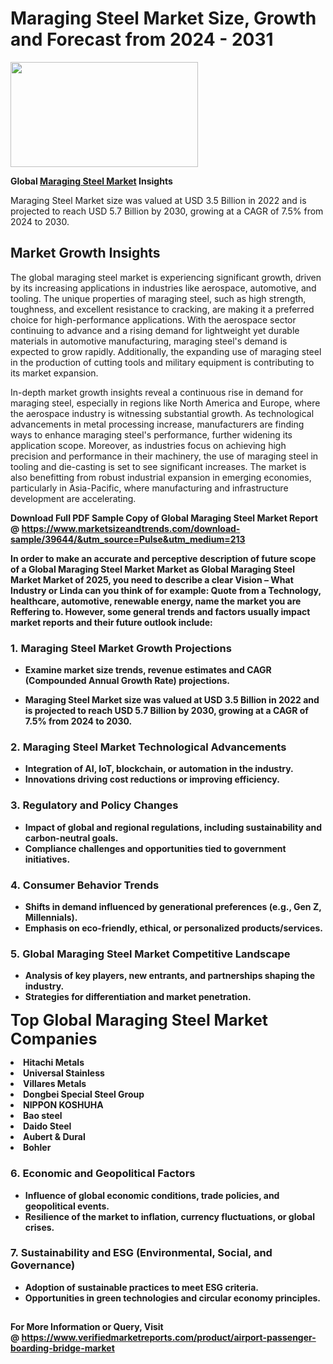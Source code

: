 <H1>Maraging Steel Market Size, Growth and Forecast from 2024 - 2031</H1><img class="aligncenter size-medium wp-image-584254" src="https://thirdeyenews.in/wp-content/uploads/2024/09/Global-Market-Research-300x168.jpeg" alt="" width="300" height="168" /><p><strong>Global&nbsp;<a href="https://www.marketsizeandtrends.com/download-sample/39644/&amp;utm_source=Pulse&amp;utm_medium=213">Maraging Steel Market</a> Insights</strong></p><p>Maraging Steel Market size was valued at USD 3.5 Billion in 2022 and is projected to reach USD 5.7 Billion by 2030, growing at a CAGR of 7.5% from 2024 to 2030.</p><p><h2>Market Growth Insights</h2> <p>The global maraging steel market is experiencing significant growth, driven by its increasing applications in industries like aerospace, automotive, and tooling. The unique properties of maraging steel, such as high strength, toughness, and excellent resistance to cracking, are making it a preferred choice for high-performance applications. With the aerospace sector continuing to advance and a rising demand for lightweight yet durable materials in automotive manufacturing, maraging steel's demand is expected to grow rapidly. Additionally, the expanding use of maraging steel in the production of cutting tools and military equipment is contributing to its market expansion.</p> <p><strong></strong></p> <p>In-depth market growth insights reveal a continuous rise in demand for maraging steel, especially in regions like North America and Europe, where the aerospace industry is witnessing substantial growth. As technological advancements in metal processing increase, manufacturers are finding ways to enhance maraging steel's performance, further widening its application scope. Moreover, as industries focus on achieving high precision and performance in their machinery, the use of maraging steel in tooling and die-casting is set to see significant increases. The market is also benefitting from robust industrial expansion in emerging economies, particularly in Asia-Pacific, where manufacturing and infrastructure development are accelerating.</p> <p><strong></p><p><span class=""><strong>Download Full PDF Sample Copy of Global Maraging Steel Market Report</strong> @ <a href="https://www.marketsizeandtrends.com/download-sample/39644/&amp;utm_source=Pulse&amp;utm_medium=213" target="_blank">https://www.marketsizeandtrends.com/download-sample/39644/&amp;utm_source=Pulse&amp;utm_medium=213</a></span></p><p>In order to make an accurate and perceptive description of future scope of a Global&nbsp;Maraging Steel Market Market as Global&nbsp;Maraging Steel Market Market of 2025, you need to describe a clear Vision &ndash; What Industry or Linda can you think of for example: Quote from a Technology, healthcare, automotive, renewable energy, name the market you are Reffering to. However, some general trends and factors usually impact market reports and their future outlook include:</p><h3>1.&nbsp;<strong>Maraging Steel Market Growth Projections</strong></h3><ul><li>Examine market size trends, revenue estimates and CAGR (Compounded Annual Growth Rate) projections.</li><li><p>Maraging Steel Market size was valued at USD 3.5 Billion in 2022 and is projected to reach USD 5.7 Billion by 2030, growing at a CAGR of 7.5% from 2024 to 2030.</p></li></ul><h3>2.&nbsp;<strong>Maraging Steel Market Technological Advancements</strong></h3><ul><li>Integration of AI, IoT, blockchain, or automation in the industry.</li><li>Innovations driving cost reductions or improving efficiency.</li></ul><h3>3.&nbsp;<strong>Regulatory and Policy Changes</strong></h3><ul><li>Impact of global and regional regulations, including sustainability and carbon-neutral goals.</li><li>Compliance challenges and opportunities tied to government initiatives.</li></ul><h3>4.&nbsp;<strong>Consumer Behavior Trends</strong></h3><ul><li>Shifts in demand influenced by generational preferences (e.g., Gen Z, Millennials).</li><li>Emphasis on eco-friendly, ethical, or personalized products/services.</li></ul><h3>5.&nbsp;<strong>Global Maraging Steel Market Competitive Landscape</strong></h3><ul><li>Analysis of key players, new entrants, and partnerships shaping the industry.</li><li>Strategies for differentiation and market penetration.</li></ul><p data-pm-slice="1 1 []"><span style="color: inherit; font-family: inherit; font-size: 25px;">Top Global Maraging Steel Market Companies</span></p><div class="" data-test-id=""><p><li>Hitachi Metals</li><li> Universal Stainless</li><li> Villares Metals</li><li> Dongbei Special Steel Group</li><li> NIPPON KOSHUHA</li><li> Bao steel</li><li> Daido Steel</li><li> Aubert & Dural</li><li> Bohler</li></p></div><h3>6.&nbsp;<strong>Economic and Geopolitical Factors</strong></h3><ul><li>Influence of global economic conditions, trade policies, and geopolitical events.</li><li>Resilience of the market to inflation, currency fluctuations, or global crises.</li></ul><h3>7.&nbsp;<strong>Sustainability and ESG (Environmental, Social, and Governance)</strong></h3><ul><li>Adoption of sustainable practices to meet ESG criteria.</li><li>Opportunities in green technologies and circular economy principles.</li></ul><h2><strong style="font-size: 14px;">For More Information or Query, Visit @&nbsp;</strong><a style="background-color: #ffffff; font-size: 14px;" href="https://www.marketsizeandtrends.com/report/maraging-steel-market/" target="_blank">https://www.verifiedmarketreports.com/product/airport-passenger-boarding-bridge-market</a></h2>
